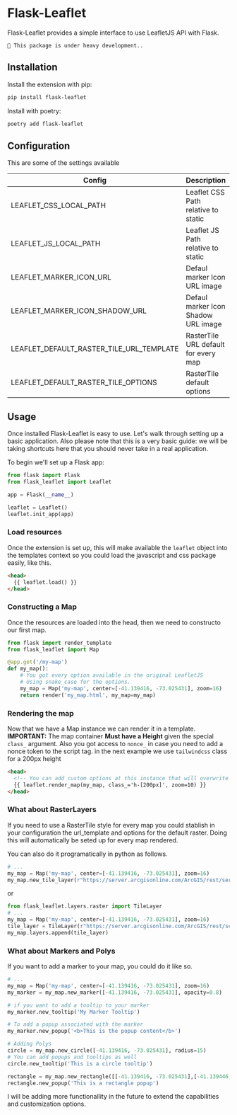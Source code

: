 # Flask-Leaflet

Flask-Leaflet provides a simple interface to use LeafletJS API with Flask.

```{warning}
🚧 This package is under heavy development..
```

## Installation

Install the extension with pip:

```bash
pip install flask-leaflet
```

Install with poetry:

```bash
poetry add flask-leaflet
```

## Configuration

This are some of the settings available

| Config                                   | Description                          | Type | Default |
| ---------------------------------------- | ------------------------------------ | ---- | ------- |
| LEAFLET_CSS_LOCAL_PATH                   | Leaflet CSS Path relative to static  | str  | `None`  |
| LEAFLET_JS_LOCAL_PATH                    | Leaflet JS Path relative to static   | str  | `None`  |
| LEAFLET_MARKER_ICON_URL                  | Defaul marker Icon URL image         | str  | `None`  |
| LEAFLET_MARKER_ICON_SHADOW_URL           | Defaul marker Icon Shadow URL image  | str  | `None`  |
| LEAFLET_DEFAULT_RASTER_TILE_URL_TEMPLATE | RasterTile URL default for every map | str  | `None`  |
| LEAFLET_DEFAULT_RASTER_TILE_OPTIONS      | RasterTile default options           | dict | `{}`    |

## Usage

Once installed Flask-Leaflet is easy to use. Let's walk through setting up a basic application. Also please note that this is a very basic guide: we will be taking shortcuts here that you should never take in a real application.

To begin we'll set up a Flask app:

```python
from flask import Flask
from flask_leaflet import Leaflet

app = Flask(__name__)

leaflet = Leaflet()
leaflet.init_app(app)
```

### Load resources

Once the extension is set up, this will make available the `leaflet` object into the templates context so you could load the javascript and css package easily, like this.

```html
<head>
  {{ leaflet.load() }}
</head>
```

### Constructing a Map

Once the resources are loaded into the head, then we need to constructo our first map.

```python
from flask import render_template
from flask_leaflet import Map

@app.get('/my-map')
def my_map():
    # You got every option available in the original LeafletJS
    # Using snake_case for the options.
    my_map = Map('my-map', center=[-41.139416, -73.025431], zoom=16)
    return render('my_map.html', my_map=my_map)
```

### Rendering the map

Now that we have a Map instance we can render it in a template. **IMPORTANT:** The map container **Must have a Height** given the special `class_` argument. Also you got access to `nonce_` in case you need to add a nonce token to the script tag.
in the next example we use `tailwindcss` class for a 200px height

```html
<head>
  <!-- You can add custom options at this instance that will overwrite any defaults coming from the view. Note that using class_='h-200px' we stablish a minimum height otherwise the map wouldnt be visible. -->
  {{ leaflet.render_map(my_map, class_='h-[200px]', zoom=10) }}
</head>
```

### What about RasterLayers

If you need to use a RasterTile style for every map you could stablish in your configuration the url_template and options for the default raster. Doing this will automatically be seted up for every map rendered.

You can also do it programatically in python as follows.

```python
# ...
my_map = Map('my-map', center=[-41.139416, -73.025431], zoom=16)
my_map.new_tile_layer(r"https://server.arcgisonline.com/ArcGIS/rest/services/World_Imagery/MapServer/tile/{z}/{y}/{x}", max_zoom=15, min_zoom=10)
```

or

```python
from flask_leaflet.layers.raster import TileLayer
# ...
my_map = Map('my-map', center=[-41.139416, -73.025431], zoom=16)
tile_layer = TileLayer(r"https://server.arcgisonline.com/ArcGIS/rest/services/World_Imagery/MapServer/tile/{z}/{y}/{x}", max_zoom=15, min_zoom=10)
my_map.layers.append(tile_layer)
```

### What about Markers and Polys

If you want to add a marker to your map, you could do it like so.

```python
# ...
my_map = Map('my-map', center=[-41.139416, -73.025431], zoom=16)
my_marker = my_map.new_marker([-41.139416, -73.025431], opacity=0.8)

# if you want to add a tooltip to your marker
my_marker.new_tooltip('My Marker Tooltip')

# To add a popup associated with the marker
my_marker.new_popup('<b>This is the popup content</b>')

# Adding Polys
circle = my_map.new_circle([-41.139416, -73.025431], radius=15)
# You can add popups and tooltips as well
circle.new_tooltip('This is a circle tooltip')

rectangle = my_map.new_rectangle([[-41.139416, -73.025431],[-41.139446, -73.025451]])
rectangle.new_popup('This is a rectangle popup')

```

I will be adding more functionallity in the future to extend the capabilities and customization options.

